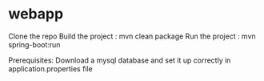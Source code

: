 # webapp

Clone the repo
Build the project : mvn clean package
Run the project : mvn spring-boot:run

Prerequisites:
Download a mysql database and set it up correctly in application.properties file